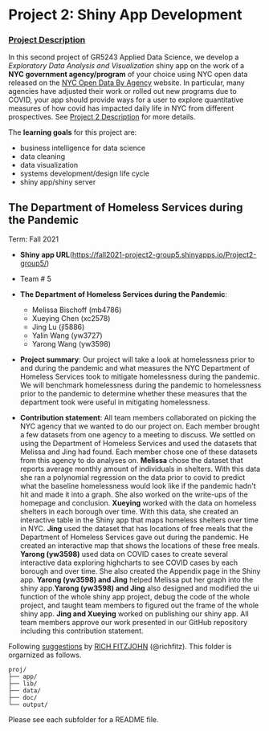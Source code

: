 # Project 2: Shiny App Development

### [Project Description](doc/project2_desc.md)

In this second project of GR5243 Applied Data Science, we develop a *Exploratory Data Analysis and Visualization* shiny app on the work of a **NYC government agency/program** of your choice using NYC open data released on the [NYC Open Data By Agency](https://opendata.cityofnewyork.us/data/) website. In particular, many agencies have adjusted their work or rolled out new programs due to COVID, your app should provide ways for a user to explore quantitative measures of how covid has impacted daily life in NYC from different prospectives. See [Project 2 Description](doc/project2_desc.md) for more details.  

The **learning goals** for this project are:

- business intelligence for data science
- data cleaning
- data visualization
- systems development/design life cycle
- shiny app/shiny server

## The Department of Homeless Services during the Pandemic
Term: Fall 2021
+ **Shiny app URL**(https://fall2021-project2-group5.shinyapps.io/Project2-group5/)

+ Team # 5
+ **The Department of Homeless Services during the Pandemic**:
	+ Melissa Bischoff (mb4786)
	+ Xueying Chen (xc2578)
	+ Jing Lu (jl5886)
	+ Yalin Wang (yw3727)
	+ Yarong Wang (yw3598)

+ **Project summary**: Our project will take a look at homelessness prior to and during the pandemic and what measures the NYC Department of Homeless Services took to mitigate homelessness during the pandemic. We will benchmark homelessness during the pandemic to homelessness prior to the pandemic to determine whether these measures that the department took were useful in mitigating homelessness.

+ **Contribution statement**: All team members collaborated on picking the NYC agency that we wanted to do our project on. Each member brought a few datasets from one agency to a meeting to discuss. We settled on using the Department of Homeless Services and used the datasets that Melissa and Jing had found. Each member chose one of these datasets from this agency to do analyses on. **Melissa** chose the dataset that reports average monthly amount of individuals in shelters. With this data she ran a polynomial regression on the data prior to covid to predict what the baseline homelessness would look like if the pandemic hadn't hit and made it into a graph. She also worked on the write-ups of the homepage and conclusion. **Xueying** worked with the data on homeless shelters in each borough over time. With this data, she created an interactive table in the Shiny app that maps homeless shelters over time in NYC. **Jing** used the dataset that has locations of free meals that the Department of Homeless Services gave out during the pandemic. He created an interactive map that shows the locations of these free meals. **Yarong (yw3598)** used data on COVID cases to create several interactive data exploring highcharts to see COVID cases by each borough and over time. She also created the Appendix page in the Shiny app. **Yarong (yw3598) and Jing** helped Melissa put her graph into the shiny app.**Yarong (yw3598) and Jing** also designed and modified the ui function of the whole shiny app project, debug the code of the whole project, and taught team members to figured out the frame of the whole shiny app. **Jing and Xueying** worked on publishing our shiny app. All team members approve our work presented in our GitHub repository including this contribution statement.

Following [suggestions](http://nicercode.github.io/blog/2013-04-05-projects/) by [RICH FITZJOHN](http://nicercode.github.io/about/#Team) (@richfitz). This folder is orgarnized as follows.

```
proj/
├── app/
├── lib/
├── data/
├── doc/
└── output/
```

Please see each subfolder for a README file.
